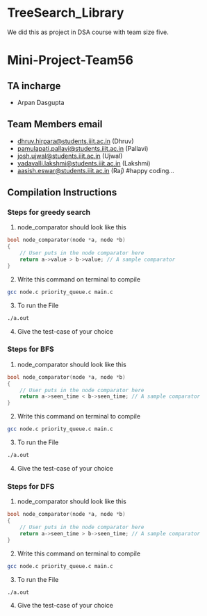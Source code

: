 # TreeSearch_Library
We did this as project in DSA course with team size five.


# Mini-Project-Team56
## TA incharge
* Arpan Dasgupta

## Team Members email

* dhruv.hirpara@students.iiit.ac.in (Dhruv) 
* pamulapati.pallavi@students.iiit.ac.in (Pallavi)
* josh.ujwal@students.iiit.ac.in (Ujwal)
* yadavalli.lakshmi@students.iiit.ac.in (Lakshmi)
* aasish.eswar@students.iiit.ac.in (Raj)
#happy coding...



## Compilation Instructions
### Steps for greedy search

1. node_comparator should look like this 
```C
bool node_comparator(node *a, node *b)
{
    // User puts in the node comparator here
    return a->value > b->value; // A sample comparator
}
```
2. Write this command on terminal to compile
 ```bash
 gcc node.c priority_queue.c main.c  
 ```
3. To run the File
```bash
./a.out
```
4. Give the test-case of your choice

### Steps for BFS

1. node_comparator should look like this 
```C
bool node_comparator(node *a, node *b)
{
    // User puts in the node comparator here
    return a->seen_time < b->seen_time; // A sample comparator
}
```
2. Write this command on terminal to compile
 ```bash
 gcc node.c priority_queue.c main.c  
 ```
3. To run the File
```bash
./a.out
```
4. Give the test-case of your choice

### Steps for DFS

1. node_comparator should look like this 
```C
bool node_comparator(node *a, node *b)
{
    // User puts in the node comparator here
    return a->seen_time > b->seen_time; // A sample comparator
}
```
2. Write this command on terminal to compile
 ```bash
 gcc node.c priority_queue.c main.c  
 ```
3. To run the File
```bash
./a.out
```
4. Give the test-case of your choice
